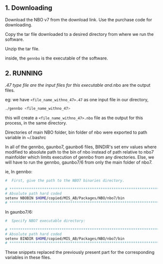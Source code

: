 
## 1. Downloading

Download the NBO v7 from the download link. Use the purchase code for downloading.

Copy the tar file downloaded to a desired directory from where we run the software.

Unzip the tar file.

inside, the `gennbo` is the executable of the software.

## 2. RUNNING

*.47 type file are the input files for this executable and*.nbo are the output files.

eg:
we have `<file_name_withno_47>.47` as one input file in our directory,

```bash
./gennbo <file_name_withno_47>
```

this will create a `<file_name_withno_47>.nbo` file as the output for this process, in the same directory.

Directories of main NBO folder, bin folder of nbo were exported to path variable in ~/.bashrc

In all of the gennbo, gaunbo7, gaunbo6 files,
BINDIR's set env values where modified to absolute path to the bin of nbo instead of path relative to nbo7 mainfolder which limits execution of gennbo from any directories. Else, we will have to run the gennbo, gaunbo7/6 from only the main folder of nbo7.

ie,
In gennbo:

```bash
#  First, give the path to the NBO7 binaries directory.

# *********************************************************************************************************************************
# Absolute path hard coded
setenv NBOBIN $HOME/copied/MIS_AB/Packages/NBO/nbo7/bin
# *********************************************************************************************************************************
```

In gaunbo7/6:

```bash
#  Specify NBO7 executable directory:

# *********************************************************************************************************************************
# Absolute path hard coded
setenv BINDIR $HOME/copied/MIS_AB/Packages/NBO/nbo7/bin
# *********************************************************************************************************************************
```

These snippets replaced the previously present part for the corresponding variables in these files.
